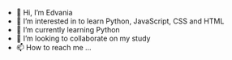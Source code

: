 - 👋 Hi, I’m Edvania 
- 👀 I’m interested in to learn Python, JavaScript, CSS and HTML
- 🌱 I’m currently learning Python
- 💞️ I’m looking to collaborate on my study
- 📫 How to reach me ...

<!---
EdvaniaPaula/EdvaniaPaula is a ✨ special ✨ repository because its `README.md` (this file) appears on your GitHub profile.
You can click the Preview link to take a look at your changes.
--->
